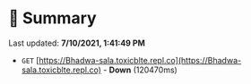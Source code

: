 # 📖 Summary
Last updated: **7/10/2021, 1:41:49 PM**

- `GET` [https://Bhadwa-sala.toxicblte.repl.co](https://Bhadwa-sala.toxicblte.repl.co) - **Down** (120470ms)
